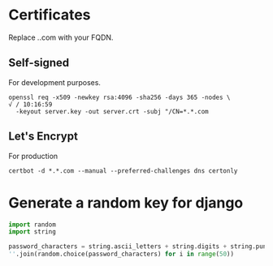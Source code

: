 


# Certificates

Replace *.*.com with your FQDN.

## Self-signed
For development purposes.

```
openssl req -x509 -newkey rsa:4096 -sha256 -days 365 -nodes \                                                                                                     √ / 10:16:59 
  -keyout server.key -out server.crt -subj "/CN=*.*.com
```


## Let's Encrypt
For production

```
certbot -d *.*.com --manual --preferred-challenges dns certonly
```

# Generate a random key for django
```python
import random
import string

password_characters = string.ascii_letters + string.digits + string.punctuation
''.join(random.choice(password_characters) for i in range(50))
```